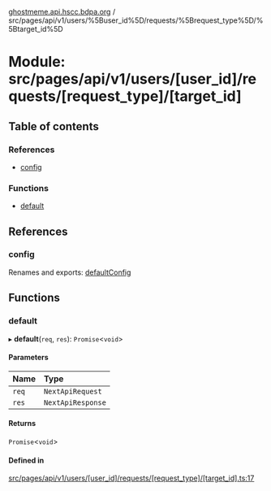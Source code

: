 [ghostmeme.api.hscc.bdpa.org][1] /
src/pages/api/v1/users/%5Buser_id%5D/requests/%5Brequest_type%5D/%5Btarget_id%5D

# Module: src/pages/api/v1/users/\[user_id]/requests/\[request_type]/\[target_id]

## Table of contents

### References

- [config][2]

### Functions

- [default][3]

## References

### config

Renames and exports: [defaultConfig][4]

## Functions

### default

▸ **default**(`req`, `res`): `Promise`<`void`>

#### Parameters

| Name  | Type              |
| :---- | :---------------- |
| `req` | `NextApiRequest`  |
| `res` | `NextApiResponse` |

#### Returns

`Promise`<`void`>

#### Defined in

[src/pages/api/v1/users/\[user_id\]/requests/\[request_type\]/\[target_id\].ts:17][5]

[1]: ../README.md
[2]:
  src_pages_api_v1_users__user_id__requests__request_type___target_id_.md#config
[3]:
  src_pages_api_v1_users__user_id__requests__request_type___target_id_.md#default
[4]: src_backend_middleware.md#defaultconfig

[5]:
https://github.com/nhscc/ghostmeme.api.hscc.bdpa.org/blob/ed30678/src/pages/api/v1/users/[user_id]/requests/[request_type]/[target_id].ts#L17
